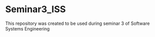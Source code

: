 # Seminar3_ISS
This repository was created to be used during seminar 3 of Software Systems Engineering
